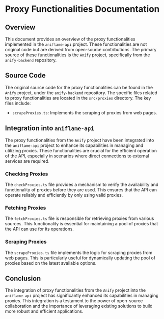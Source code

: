 # Proxy Functionalities Documentation

## Overview

This document provides an overview of the proxy functionalities implemented in the `aniflame-api` project. These functionalities are not original code but are derived from open-source contributions. The primary source of these functionalities is the `Anify` project, specifically from the `anify-backend` repository.

## Source Code

The original source code for the proxy functionalities can be found in the `Anify` project, under the `anify-backend` repository. The specific files related to proxy functionalities are located in the `src/proxies` directory. The key files include:

- `scrapeProxies.ts`: Implements the scraping of proxies from web pages.

## Integration into `aniflame-api`

The proxy functionalities from the `Anify` project have been integrated into the `aniflame-api` project to enhance its capabilities in managing and utilizing proxies. These functionalities are crucial for the efficient operation of the API, especially in scenarios where direct connections to external services are required.

### Checking Proxies

The `checkProxies.ts` file provides a mechanism to verify the availability and functionality of proxies before they are used. This ensures that the API can operate reliably and efficiently by only using valid proxies.

### Fetching Proxies

The `fetchProxies.ts` file is responsible for retrieving proxies from various sources. This functionality is essential for maintaining a pool of proxies that the API can use for its operations.

### Scraping Proxies

The `scrapeProxies.ts` file implements the logic for scraping proxies from web pages. This is particularly useful for dynamically updating the pool of proxies based on the latest available options.

## Conclusion

The integration of proxy functionalities from the `Anify` project into the `aniflame-api` project has significantly enhanced its capabilities in managing proxies. This integration is a testament to the power of open-source collaboration and the importance of leveraging existing solutions to build more robust and efficient applications.
